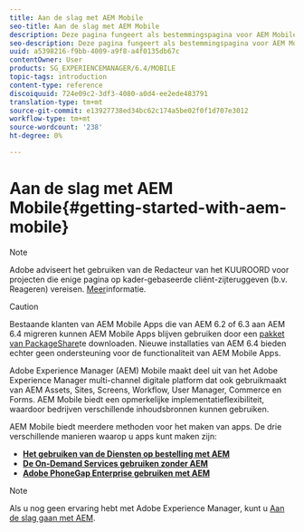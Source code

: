 ```yaml
---
title: Aan de slag met AEM Mobile
seo-title: Aan de slag met AEM Mobile
description: Deze pagina fungeert als bestemmingspagina voor AEM Mobile. Volg deze pagina als beginpunt voor meer informatie over de drie verschillende manieren om apps te maken.
seo-description: Deze pagina fungeert als bestemmingspagina voor AEM Mobile. Volg deze pagina als beginpunt voor meer informatie over de drie verschillende manieren om apps te maken.
uuid: a5398216-f9bb-4009-a9f8-a4f0135db67c
contentOwner: User
products: SG_EXPERIENCEMANAGER/6.4/MOBILE
topic-tags: introduction
content-type: reference
discoiquuid: 724e09c2-3df3-4080-a0d4-ee2ede483791
translation-type: tm+mt
source-git-commit: e13927738ed34bc62c174a5be02f0f1d707e3012
workflow-type: tm+mt
source-wordcount: '238'
ht-degree: 0%

---
```



# Aan de slag met AEM Mobile{#getting-started-with-aem-mobile}

>[!NOTE]
>
>Adobe adviseert het gebruiken van de Redacteur van het KUUROORD voor projecten die enige pagina op kader-gebaseerde cliënt-zijteruggeven (b.v. Reageren) vereisen. [Meer](/help/sites-developing/spa-overview.md)informatie.

>[!CAUTION]
>
>Bestaande klanten van AEM Mobile Apps die van AEM 6.2 of 6.3 aan AEM 6.4 migreren kunnen AEM Mobile Apps blijven gebruiken door een [pakket van PackageShare](https://www.adobeaemcloud.com/content/marketplace/marketplaceProxy.html?packagePath=/content/companies/public/adobe/packages/cq640/compatpack/aem-mobile-package)te downloaden. Nieuwe installaties van AEM 6.4 bieden echter geen ondersteuning voor de functionaliteit van AEM Mobile Apps.

Adobe Experience Manager (AEM) Mobile maakt deel uit van het Adobe Experience Manager multi-channel digitale platform dat ook gebruikmaakt van AEM Assets, Sites, Screens, Workflow, User Manager, Commerce en Forms. AEM Mobile biedt een opmerkelijke implementatieflexibiliteit, waardoor bedrijven verschillende inhoudsbronnen kunnen gebruiken.

AEM Mobile biedt meerdere methoden voor het maken van apps. De drie verschillende manieren waarop u apps kunt maken zijn:

* **[Het gebruiken van de Diensten op bestelling met AEM](/help/mobile/getting-started-aem-mobile-on-demand.md)**
* **[De On-Demand Services gebruiken zonder AEM](https://helpx.adobe.com/digital-publishing-solution/topics.html)**
* **[Adobe PhoneGap Enterprise gebruiken met AEM](/help/mobile/getting-started-aem-mobile-phonegap.md)**

>[!NOTE]
>
>Als u nog geen ervaring hebt met Adobe Experience Manager, kunt u [Aan de slag gaan met AEM](/help/sites-deploying/deploy.md).
